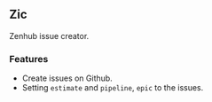 ## Zic

Zenhub issue creator.

### Features

- Create issues on Github.
- Setting `estimate` and `pipeline`, `epic` to the issues. 
